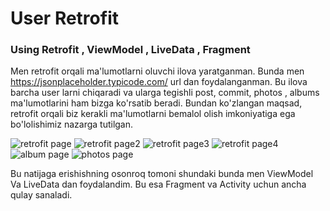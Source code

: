 # User Retrofit 

### Using Retrofit , ViewModel , LiveData , Fragment 

Men retrofit orqali ma'lumotlarni oluvchi ilova yaratganman. Bunda men https://jsonplaceholder.typicode.com/ url dan foydalanganman. 
Bu ilova barcha user larni chiqaradi va ularga tegishli post, commit, photos , albums ma'lumotlarini ham bizga ko'rsatib beradi.
Bundan ko'zlangan maqsad, retrofit orqali biz kerakli ma'lumotlarni bemalol olish imkoniyatiga ega bo'lolishimiz nazarga tutilgan.


![retrofit page](https://user-images.githubusercontent.com/82223231/133873046-32475c40-c752-402d-a77b-8e807f5345ae.jpg)
![retrofit page2](https://user-images.githubusercontent.com/82223231/133873116-98422c41-288e-452c-a1b0-e52bba2a9e03.jpg)
![retrofit page3](https://user-images.githubusercontent.com/82223231/133873137-c9b4cc40-d217-413f-90ad-ebcae7f57f14.jpg)
![retrofit page4](https://user-images.githubusercontent.com/82223231/133873154-fb28f4be-1950-4df2-9b81-6065a7112fb4.jpg)
![album page](https://user-images.githubusercontent.com/82223231/133873177-048cdcb6-2814-4a24-bff1-cea99a005221.jpg)
![photos page](https://user-images.githubusercontent.com/82223231/133873196-82b74285-10e6-44b7-bc08-6be47c023431.jpg)

Bu natijaga erishishning osonroq tomoni shundaki bunda men ViewModel Va LiveData dan foydalandim. Bu esa  Fragment va Activity uchun ancha qulay sanaladi. 


